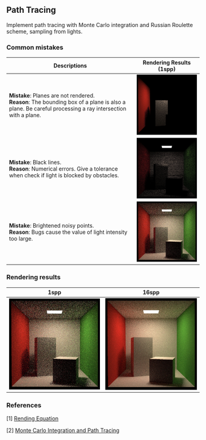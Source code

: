 
## Path Tracing

Implement path tracing with Monte Carlo integration and Russian Roulette scheme, sampling from lights.

### Common mistakes

| Descriptions | Rendering Results (1spp) |
| --- | --- |
| <b>Mistake</b>: Planes are not rendered.  <br> <b>Reason</b>: The bounding box of a plane is also a plane. Be careful processing a ray intersection with a plane. |<img src="binary-0.jpg" width="300" />|
| <b>Mistake</b>: Black lines.  <br> <b>Reason</b>: Numerical errors. Give a tolerance when check if light is blocked by obstacles. |<img src="binary-2.jpg" width="300" />|
| <b>Mistake</b>: Brightened noisy points.  <br> <b>Reason</b>: Bugs cause the value of light intensity too large. |<img src="binary-spp1-noisy.jpg" width="300" />|




### Rendering results 

| 1spp | 16spp |
| --- | --- |
|<img src="binary-spp1.jpg" width="300" /> | <img src="binary-spp16.jpg" width="300" />|


### References
[1] [Rending Equation](https://sites.cs.ucsb.edu/~lingqi/teaching/resources/GAMES101_Lecture_15.pdf)

[2] [Monte Carlo Integration and Path Tracing](https://sites.cs.ucsb.edu/~lingqi/teaching/resources/GAMES101_Lecture_16.pdf)
